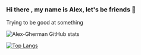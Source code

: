 ### Hi there , my name is Alex, let's be friends 👋


Trying to be good at something 



![Alex-Gherman GitHub stats](https://github-readme-stats.vercel.app/api?username=Alex-Gherman&count_private=true&show_icons=true&theme=dark) 

[![Top Langs](https://github-readme-stats.vercel.app/api/top-langs/?username=Alex-Gherman&theme=dark&bg_color=DEG,COLOR1,COLOR2,COLOR3...COLOR10)](https://github.com/Alex-Gherman/github-readme-stats)




